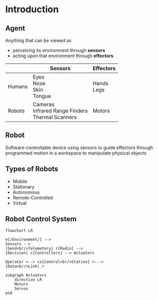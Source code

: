 # Introduction

## Agent

Anything that can be viewed as

- perceiving its environment through **sensors**
- acting upon that environment through **effectors**

|        | Sensors                                                   | Effectors       |
| ------ | --------------------------------------------------------- | --------------- |
| Humans | Eyes<br />Nose<br />Skin<br />Tongue                      | Hands<br />Legs |
| Robots | Cameras<br />Infrared Range Finders<br />Thermal Scanners | Motors          |

## Robot

Software-controllable device using sensors to guide effectors through programmed motion in a workspace to manipulate physical objects

## Types of Robots

- Mobile
- Stationary
- Autonomous
- Remote-Controlled
- Virtual

## Robot Control System

```mermaid
flowchart LR

e[/Environment/] -->
Sensors -->
|Send<br/>Telemetery| r[Radio] -->
|Decision| c[Controllers] --> Actuators

Operator <--> cs[Control<br/>Station] <-.->
|Data<br/>Link| r

subgraph Actuators
	direction LR
	Motors
	Servos
end
```

